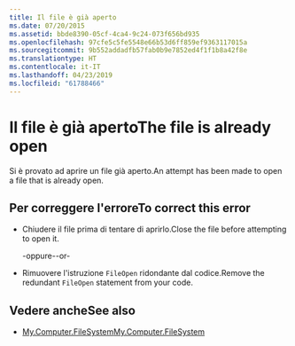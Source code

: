```yaml
---
title: Il file è già aperto
ms.date: 07/20/2015
ms.assetid: bbde8390-05cf-4ca4-9c24-073f656bd935
ms.openlocfilehash: 97cfe5c5fe5548e66b53d6ff859ef9363117015a
ms.sourcegitcommit: 9b552addadfb57fab0b9e7852ed4f1f1b8a42f8e
ms.translationtype: HT
ms.contentlocale: it-IT
ms.lasthandoff: 04/23/2019
ms.locfileid: "61788466"
---
```

# <a name="the-file-is-already-open"></a><span data-ttu-id="a6a0a-102">Il file è già aperto</span><span class="sxs-lookup"><span data-stu-id="a6a0a-102">The file is already open</span></span>
<span data-ttu-id="a6a0a-103">Si è provato ad aprire un file già aperto.</span><span class="sxs-lookup"><span data-stu-id="a6a0a-103">An attempt has been made to open a file that is already open.</span></span>  
  
## <a name="to-correct-this-error"></a><span data-ttu-id="a6a0a-104">Per correggere l'errore</span><span class="sxs-lookup"><span data-stu-id="a6a0a-104">To correct this error</span></span>  
  
- <span data-ttu-id="a6a0a-105">Chiudere il file prima di tentare di aprirlo.</span><span class="sxs-lookup"><span data-stu-id="a6a0a-105">Close the file before attempting to open it.</span></span>  
  
     <span data-ttu-id="a6a0a-106">-oppure-</span><span class="sxs-lookup"><span data-stu-id="a6a0a-106">-or-</span></span>  
  
- <span data-ttu-id="a6a0a-107">Rimuovere l'istruzione `FileOpen` ridondante dal codice.</span><span class="sxs-lookup"><span data-stu-id="a6a0a-107">Remove the redundant `FileOpen` statement from your code.</span></span>  
  
## <a name="see-also"></a><span data-ttu-id="a6a0a-108">Vedere anche</span><span class="sxs-lookup"><span data-stu-id="a6a0a-108">See also</span></span>

- [<span data-ttu-id="a6a0a-109">My.Computer.FileSystem</span><span class="sxs-lookup"><span data-stu-id="a6a0a-109">My.Computer.FileSystem</span></span>](xref:Microsoft.VisualBasic.FileIO.FileSystem)
